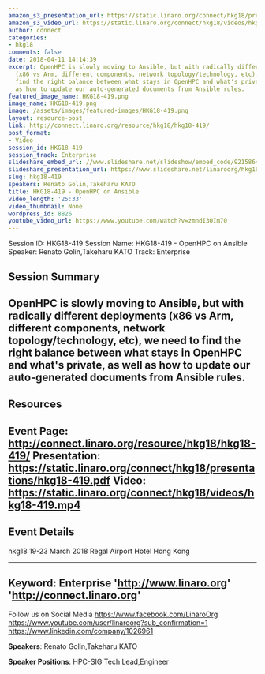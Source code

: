 ```yaml
---
amazon_s3_presentation_url: https://static.linaro.org/connect/hkg18/presentations/hkg18-419.pdf
amazon_s3_video_url: https://static.linaro.org/connect/hkg18/videos/hkg18-419.mp4
author: connect
categories:
- hkg18
comments: false
date: 2018-04-11 14:14:39
excerpt: OpenHPC is slowly moving to Ansible, but with radically different deployments
  (x86 vs Arm, different components, network topology/technology, etc), we need to
  find the right balance between what stays in OpenHPC and what's private, as well
  as how to update our auto-generated documents from Ansible rules.
featured_image_name: HKG18-419.png
image_name: HKG18-419.png
image: /assets/images/featured-images/HKG18-419.png
layout: resource-post
link: http://connect.linaro.org/resource/hkg18/hkg18-419/
post_format:
- Video
session_id: HKG18-419
session_track: Enterprise
slideshare_embed_url: //www.slideshare.net/slideshow/embed_code/92158644
slideshare_presentation_url: https://www.slideshare.net/linaroorg/hkg18419-openhpc-on-ansible
slug: hkg18-419
speakers: Renato Golin,Takeharu KATO
title: HKG18-419 - OpenHPC on Ansible
video_length: '25:33'
video_thumbnail: None
wordpress_id: 8826
youtube_video_url: https://www.youtube.com/watch?v=zmndI30Im70
---
```


Session ID: HKG18-419
Session Name: HKG18-419 - OpenHPC on Ansible
Speaker: Renato Golin,Takeharu KATO
Track: Enterprise


## Session Summary
OpenHPC is slowly moving to Ansible, but with radically different deployments (x86 vs Arm, different components, network topology/technology, etc), we need to find the right balance between what stays in OpenHPC and what's private, as well as how to update our auto-generated documents from Ansible rules.
---------------------------------------------------
## Resources
Event Page: http://connect.linaro.org/resource/hkg18/hkg18-419/
Presentation: https://static.linaro.org/connect/hkg18/presentations/hkg18-419.pdf
Video: https://static.linaro.org/connect/hkg18/videos/hkg18-419.mp4
 ---------------------------------------------------
## Event Details
hkg18
19-23 March 2018
Regal Airport Hotel Hong Kong

---------------------------------------------------
Keyword: Enterprise
'http://www.linaro.org'
'http://connect.linaro.org'
---------------------------------------------------
Follow us on Social Media
https://www.facebook.com/LinaroOrg
https://www.youtube.com/user/linaroorg?sub_confirmation=1
https://www.linkedin.com/company/1026961

**Speakers**: Renato Golin,Takeharu KATO

**Speaker Positions**: HPC-SIG Tech Lead,Engineer